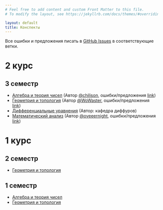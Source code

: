 ```yaml
---
# Feel free to add content and custom Front Matter to this file.
# To modify the layout, see https://jekyllrb.com/docs/themes/#overriding-theme-defaults

layout: default
title: Конспекты
---
```


Все ошибки и предложения писать в [GitHub Issues](https://github.com/WoWaster/lecture-notes/issues) в соответствующие ветки.

# 2 курс

## 3 семестр

- [Алгебра и теория чисел](bachelor-2/semester-3/algebra-and-number-theory/main.pdf) (Автор [@chilison](https://github.com/chilison), ошибки/предложения [link](https://github.com/WoWaster/lecture-notes/issues/9))
- [Геометрия и топология](bachelor-2/semester-3/geometry-and-topology/main.pdf) (Автор [@WoWaster](https://github.com/WoWaster), ошибки/предложения [link](https://github.com/WoWaster/lecture-notes/issues/8))
- [Дифференциальные уравнения](http://hdl.handle.net/11701/34721) (Автор: кафедра диффуров)
- [Математический анализ](bachelor-2/semester-3/mathan/main.pdf) (Автор [@oveeernight](https://github.com/oveeernight), ошибки/предложения [link](https://github.com/WoWaster/lecture-notes/issues/11))

# 1 курс

## 2 семестр

- [Геометрия и топология](bachelor-1/semester-2/geometry-and-topology/main.pdf)

## 1 семестр

- [Алгебра и теория чисел](bachelor-1/semester-1/algebra-and-number-theory/main.pdf)
- [Геометрия и топология](bachelor-1/semester-1/geometry-and-topology/main.pdf)
